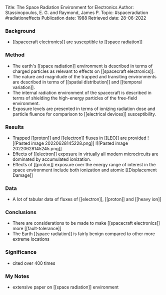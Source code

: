 Title: The Space Radiation Environment for Electronics
Author: Stassinopoulos, E. G. and Raymond, James P.
Topic: #spaceradiation #radiationeffects 
Publication date: 1988
Retrieved date: 28-06-2022 

### Background
- [[spacecraft electronics]] are susceptible to [[space radiation]]

### Method
- The earth's [[space radiation]] environment is described in terms of charged particles as relevant to effects on [[spacecraft electronics]]. 
- The nature and magnitude of the trapped and transiting environments are described in terms of [[spatial distribution]] and [[temporal variation]].
- The internal radiation environment of the spacecraft is described in terms of shielding the high-energy particles of the free-field environment. 
- Exposure levels are presented in terms of ionizing radiation dose and particle fluence for comparison to [[electrical devices]] susceptibility.

### Results
- Trapped [[proton]] and [[electron]] fluxes in [[LEO]] are provided ![[Pasted image 20220628145228.png]] ![[Pasted image 20220628145245.png]] 
- Effects of [[electron]] exposure in virtually all modern microcircuits are dominated by accumulated ionization.
- Effects of [[proton]] exposure over the energy range of interest in the space environment include both ionization and atomic [[Displacement Damage]]

### Data 
- A lot of tabular data of fluxes of [[electron]], [[proton]] and [[heavy ion]]

### Conclusions
- There are considerations to be made to make [[spacecraft electronics]] more [[fault-tolerance]]
- The Earth [[space radiation]] is fairly benign compared to other more extreme locations

### Significance
- cited over 400 times

### My Notes
- extensive paper on [[space radiation]] environment

